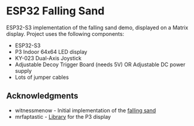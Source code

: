 # ESP32 Falling Sand

ESP32-S3 implementation of the falling sand demo, displayed on a Matrix display. Project uses the following components:

* ESP32-S3
* P3 Indoor 64x64 LED display
* KY-023 Dual-Axis Joystick
* Adjustable Decoy Trigger Board (needs 5V) OR Adjustable DC power supply
* Lots of jumper cables

## Acknowledgments

* witnessmenow - Initial implementation of the [falling sand](https://github.com/witnessmenow/Falling-Sand-Matrix)
* mrfaptastic - [Library](https://github.com/mrfaptastic/ESP32-HUB75-MatrixPanel-DMA) for the P3 display

